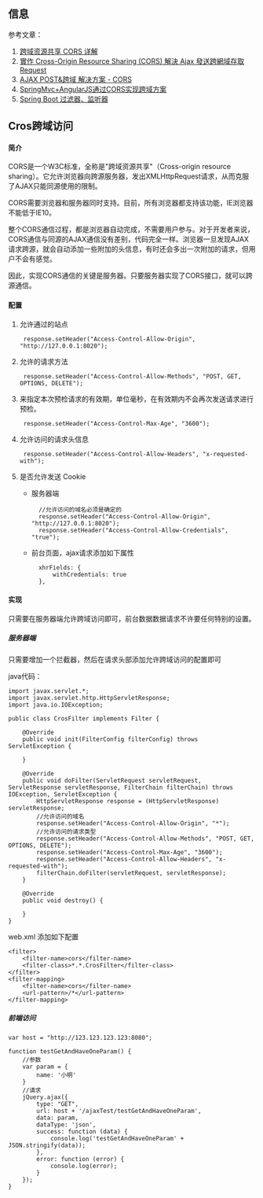 ## 信息
参考文章：  

1. [跨域资源共享 CORS 详解](http://www.ruanyifeng.com/blog/2016/04/cors.html)  
2. [實作 Cross-Origin Resource Sharing (CORS) 解決 Ajax 發送跨網域存取 Request](https://blog.toright.com/posts/3205/%E5%AF%A6%E4%BD%9C-cross-origin-resource-sharing-cros-%E8%A7%A3%E6%B1%BA-ajax-%E7%99%BC%E9%80%81%E8%B7%A8%E7%B6%B2%E5%9F%9F%E5%AD%98%E5%8F%96-request.html)
3. [AJAX POST&跨域 解决方案 - CORS](http://www.cnblogs.com/Darren_code/p/cors.html)
4. [SpringMvc+AngularJS通过CORS实现跨域方案](http://www.tuicool.com/articles/umymmqY)
5. [ Spring Boot 过滤器、监听器](http://blog.csdn.net/catoop/article/details/50501688)


## Cros跨域访问

#### 简介

CORS是一个W3C标准，全称是"跨域资源共享"（Cross-origin resource sharing）。它允许浏览器向跨源服务器，发出XMLHttpRequest请求，从而克服了AJAX只能同源使用的限制。  

CORS需要浏览器和服务器同时支持。目前，所有浏览器都支持该功能，IE浏览器不能低于IE10。  

整个CORS通信过程，都是浏览器自动完成，不需要用户参与。对于开发者来说，CORS通信与同源的AJAX通信没有差别，代码完全一样。浏览器一旦发现AJAX请求跨源，就会自动添加一些附加的头信息，有时还会多出一次附加的请求，但用户不会有感觉。  

因此，实现CORS通信的关键是服务器。只要服务器实现了CORS接口，就可以跨源通信。

#### 配置
1. 允许通过的站点

        response.setHeader("Access-Control-Allow-Origin", "http://127.0.0.1:8020");
2. 允许的请求方法

        response.setHeader("Access-Control-Allow-Methods", "POST, GET, OPTIONS, DELETE");
3. 来指定本次预检请求的有效期，单位毫秒，在有效期内不会再次发送请求进行预检。

        response.setHeader("Access-Control-Max-Age", "3600");
4. 允许访问的请求头信息

        response.setHeader("Access-Control-Allow-Headers", "x-requested-with");
5. 是否允许发送 Cookie

    * 服务器端
    
            //允许访问的域名必须是确定的
            response.setHeader("Access-Control-Allow-Origin", "http://127.0.0.1:8020");
            response.setHeader("Access-Control-Allow-Credentials", "true");
    * 前台页面，ajax请求添加如下属性

    		xhrFields: {
                withCredentials: true
            },


#### 实现
只需要在服务器端允许跨域访问即可，前台数据数据请求不许要任何特别的设置。  

##### 服务器端

只需要增加一个拦截器，然后在请求头部添加允许跨域访问的配置即可

java代码：

    import javax.servlet.*;
    import javax.servlet.http.HttpServletResponse;
    import java.io.IOException;
    
    public class CrosFilter implements Filter {
    
        @Override
        public void init(FilterConfig filterConfig) throws ServletException {
    
        }
    
        @Override
        public void doFilter(ServletRequest servletRequest, ServletResponse servletResponse, FilterChain filterChain) throws IOException, ServletException {
            HttpServletResponse response = (HttpServletResponse) servletResponse;
            //允许访问的域名
            response.setHeader("Access-Control-Allow-Origin", "*");
            //允许访问的请求类型
            response.setHeader("Access-Control-Allow-Methods", "POST, GET, OPTIONS, DELETE");
            response.setHeader("Access-Control-Max-Age", "3600");
            response.setHeader("Access-Control-Allow-Headers", "x-requested-with");
            filterChain.doFilter(servletRequest, servletResponse);
        }
    
        @Override
        public void destroy() {
    
        }
    }

web.xml 添加如下配置


    <filter>
        <filter-name>cors</filter-name>
        <filter-class>*.*.CrosFilter</filter-class>
    </filter>
    <filter-mapping>
        <filter-name>cors</filter-name>
        <url-pattern>/*</url-pattern>
    </filter-mapping>

##### 前端访问

    var host = "http://123.123.123.123:8080";

    function testGetAndHaveOneParam() {
        //参数
        var param = {
            name: '小明'
        }
        //请求
        jQuery.ajax({
            type: "GET",
            url: host + '/ajaxTest/testGetAndHaveOneParam',
            data: param,
            dataType: 'json',
            success: function (data) {
                console.log('testGetAndHaveOneParam' + JSON.stringify(data));
            },
            error: function (error) {
                console.log(error);
            }
        });
    }

